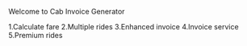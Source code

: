 Welcome to Cab Invoice Generator

1.Calculate fare
2.Multiple rides
3.Enhanced invoice
4.Invoice service
5.Premium rides
